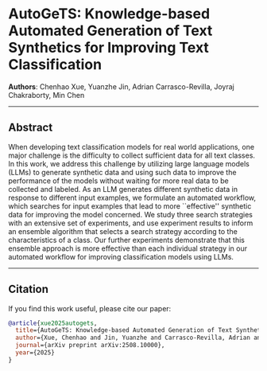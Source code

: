 # AutoGeTS: Knowledge-based Automated Generation of Text Synthetics for Improving Text Classification

**Authors**: Chenhao Xue, Yuanzhe Jin, Adrian Carrasco-Revilla, Joyraj Chakraborty, Min Chen

---

## Abstract

When developing text classification models for real world applications, one major challenge is the difficulty to collect sufficient data for all text classes. In this work, we address this challenge by utilizing large language models (LLMs) to generate synthetic data and using such data to improve the performance of the models without waiting for more real data to be collected and labeled. As an LLM generates different synthetic data in response to different input examples, we formulate an automated workflow, which searches for input examples that lead to more ``effective'' synthetic data for improving the model concerned. We study three search strategies with an extensive set of experiments, and use experiment results to inform an ensemble algorithm that selects a search strategy according to the characteristics of a class. Our further experiments demonstrate that this ensemble approach is more effective than each individual strategy in our automated workflow for improving classification models using LLMs.

---

## Citation

If you find this work useful, please cite our paper:

```bibtex
@article{xue2025autogets,
  title={AutoGeTS: Knowledge-based Automated Generation of Text Synthetics for Improving Text Classification},
  author={Xue, Chenhao and Jin, Yuanzhe and Carrasco-Revilla, Adrian and Chakraborty, Joyraj and Chen, Min},
  journal={arXiv preprint arXiv:2508.10000},
  year={2025}
}
